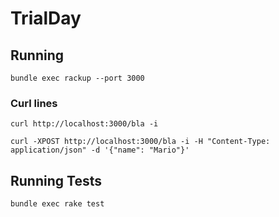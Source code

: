 # TrialDay

## Running

`bundle exec rackup --port 3000`

### Curl lines

`curl http://localhost:3000/bla -i`

`curl -XPOST http://localhost:3000/bla -i -H "Content-Type: application/json" -d '{"name": "Mario"}'`

## Running Tests

`bundle exec rake test`
